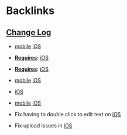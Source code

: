 
# Backlinks
## [Change Log](<Change Log.md>)
- [mobile](<mobile.md>) [iOS](<iOS.md>)

- **[Requires](<Requires.md>):** [iOS](<iOS.md>)

- **[Requires](<Requires.md>):** [iOS](<iOS.md>)

- [mobile](<mobile.md>) [iOS](<iOS.md>)

- [iOS](<iOS.md>)

- [mobile](<mobile.md>) [iOS](<iOS.md>)

- Fix having to double click to edit text on [iOS](<iOS.md>)

- Fix upload issues in [iOS](<iOS.md>)

